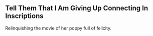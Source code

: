 Tell Them That I Am Giving Up Connecting In Inscriptions
--------------------------------------------------------
Relinquishing the movie of her poppy full of felicity.  
